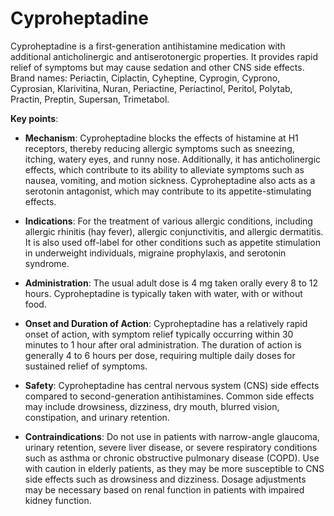 [//]: # (
source: gpt-3 + jph editing
brands: Periactin, Ciplactin, Cyheptine, Cyprogin, Cyprono, Cyprosian, Klarivitina, Nuran, Periactine, Periactinol, Peritol, Polytab, Practin, Preptin, Supersan, Trimetabol
tags: antihistamines
)

# Cyproheptadine

Cyproheptadine is a first-generation antihistamine medication with additional anticholinergic and antiserotonergic properties. It provides rapid relief of symptoms but may cause sedation and other CNS side effects. Brand names: Periactin, Ciplactin, Cyheptine, Cyprogin, Cyprono, Cyprosian, Klarivitina, Nuran, Periactine, Periactinol, Peritol, Polytab, Practin, Preptin, Supersan, Trimetabol.

**Key points**:

* **Mechanism**: Cyproheptadine blocks the effects of histamine at H1 receptors, thereby reducing allergic symptoms such as sneezing, itching, watery eyes, and runny nose. Additionally, it has anticholinergic effects, which contribute to its ability to alleviate symptoms such as nausea, vomiting, and motion sickness. Cyproheptadine also acts as a serotonin antagonist, which may contribute to its appetite-stimulating effects.

* **Indications**: For the treatment of various allergic conditions, including allergic rhinitis (hay fever), allergic conjunctivitis, and allergic dermatitis. It is also used off-label for other conditions such as appetite stimulation in underweight individuals, migraine prophylaxis, and serotonin syndrome.

* **Administration**: The usual adult dose is 4 mg taken orally every 8 to 12 hours. Cyproheptadine is typically taken with water, with or without food.

* **Onset and Duration of Action**: Cyproheptadine has a relatively rapid onset of action, with symptom relief typically occurring within 30 minutes to 1 hour after oral administration. The duration of action is generally 4 to 6 hours per dose, requiring multiple daily doses for sustained relief of symptoms.

* **Safety**: Cyproheptadine has central nervous system (CNS) side effects compared to second-generation antihistamines. Common side effects may include drowsiness, dizziness, dry mouth, blurred vision, constipation, and urinary retention.

* **Contraindications**: Do not use in patients with narrow-angle glaucoma, urinary retention, severe liver disease, or severe respiratory conditions such as asthma or chronic obstructive pulmonary disease (COPD). Use with caution in elderly patients, as they may be more susceptible to CNS side effects such as drowsiness and dizziness. Dosage adjustments may be necessary based on renal function in patients with impaired kidney function.
